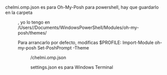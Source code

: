 chelmi.omp.json es para Oh-My-Posh para powershell, hay que guardarlo en la carpeta <dir>, yo lo tengo en /Users/<user>/Documents/WindowsPowerShell/Modules/oh-my-posh/themes/

Para arrancarlo por defecto, modificas $PROFILE:
Import-Module oh-my-posh
Set-PoshPrompt -Theme <dir>/chelmi.omp.json


settings.json es para Windows Terminal

